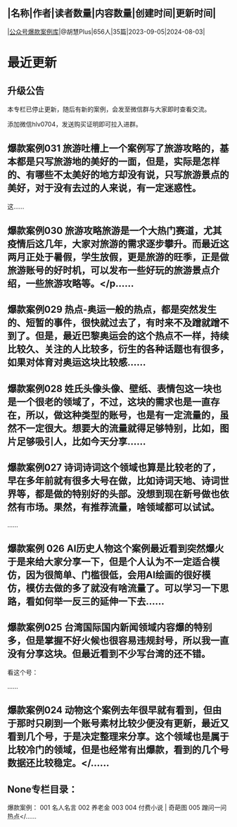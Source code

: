 |名称|作者|读者数量|内容数量|创建时间|更新时间|
---
|[公众号爆款案例库](https://xiaobot.net/p/gzhcase01?refer=0b133df9-27dc-423b-8101-639049001c13)|@胡慧Plus|656人|35篇|2023-09-05|2024-08-03|

# 最近更新
## 升级公告
本专栏已停止更新，随后有新的案例，会发至微信群与大家即时查看交流。

添加微信hlv0704，发送购买证明即可拉入进群。

## 爆款案例031 旅游吐槽上一个案例写了旅游攻略的，基本都是只写旅游地的美好的一面，但是，实际是怎样的、有哪些不太美好的地方却没有说，只写旅游景点的美好，对于没有去过的人来说，有一定迷惑性。

这......
## 爆款案例030 旅游攻略旅游是一个大热门赛道，尤其疫情后这几年，大家对旅游的需求逐步攀升。而最近这两月正处于暑假，学生放假，更是旅游的旺季，正是做旅游账号的好时机，可以发布一些好玩的旅游景点介绍，一些旅游攻略等。</p......
## 爆款案例029 热点-奥运一般的热点，都是突然发生的、短暂的事件，很快就过去了，有时来不及蹭就蹭不到了。但是，最近巴黎奥运会的这个热点不一样，持续比较久、关注的人比较多，衍生的各种话题也有很多，如果对体育对奥运这块比较感......
## 爆款案例028 姓氏头像头像、壁纸、表情包这一块也是一个很老的领域了，不过，这块的需求也是一直存在，所以，做这种类型的账号，也是有一定流量的，虽然不一定很大。想要大的流量就得足够特别，比如，图片足够吸引人，比如今天分享......
## 爆款案例027 诗词诗词这个领域也算是比较老的了，早在多年前就有很多大号在做，比如诗词天地、诗词世界等，都是做的特别好的头部。没想到现在新号做也依然有市场。果然，有推荐流量，啥领域都可以试试。

......
## 爆款案例 026 AI历史人物这个案例最近看到突然爆火于是来给大家分享一下，但是个人认为不一定适合模仿，因为很简单、门槛很低，会用AI绘画的很好模仿，模仿去做的多了就没有啥流量了。可以学习一下思路，看如何举一反三的延伸一下去......
## 爆款案例025 台湾国际国内新闻领域内容爆的特别多，但是掌握不好火候也很容易违规封号，所以我一直没有分享这块。但最近看到不少写台湾的还不错。

看这个号：


......
## 爆款案例024 动物这个案例去年很早就有看到，但由于那时只刷到一个账号素材比较少便没有更新，最近又看到几个号，于是决定整理来分享。这个领域也是属于比较冷门的领域，但是也经常有出爆款，看到的几个号数据还比较稳定。</......
## None专栏目录：

爆款案例：
001 名人名言
002 养老金
003 004 付费小说 | 奇葩图
005 蹭问一问热点</......

